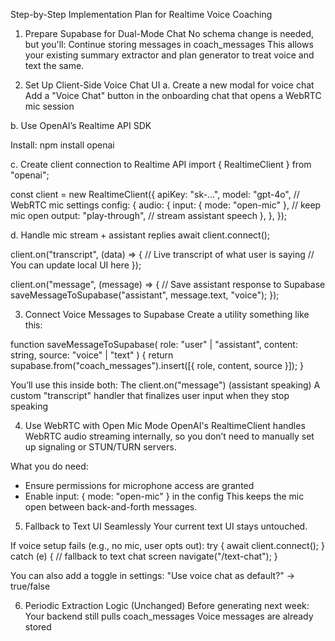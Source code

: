 Step-by-Step Implementation Plan for Realtime Voice Coaching

1. Prepare Supabase for Dual-Mode Chat
No schema change is needed, but you'll:
Continue storing messages in coach_messages
This allows your existing summary extractor and plan generator to treat voice and text the same.


2. Set Up Client-Side Voice Chat UI
a. Create a new modal for voice chat
    Add a "Voice Chat" button in the onboarding chat that opens a WebRTC mic session

b. Use OpenAI’s Realtime API SDK

Install:
npm install openai

c. Create client connection to Realtime API
import { RealtimeClient } from "openai";

const client = new RealtimeClient({
  apiKey: "sk-...",
  model: "gpt-4o",
  // WebRTC mic settings
  config: {
    audio: {
      input: { mode: "open-mic" }, // keep mic open
      output: "play-through", // stream assistant speech
    },
  },
});

d. Handle mic stream + assistant replies
await client.connect();

client.on("transcript", (data) => {
  // Live transcript of what user is saying
  // You can update local UI here
});

client.on("message", (message) => {
  // Save assistant response to Supabase
  saveMessageToSupabase("assistant", message.text, "voice");
});


3. Connect Voice Messages to Supabase
Create a utility something like this:

function saveMessageToSupabase(
  role: "user" | "assistant",
  content: string,
  source: "voice" | "text"
) {
  return supabase.from("coach_messages").insert([{ role, content, source }]);
}

You’ll use this inside both:
The client.on("message") (assistant speaking)
A custom "transcript" handler that finalizes user input when they stop speaking


4. Use WebRTC with Open Mic Mode
OpenAI's RealtimeClient handles WebRTC audio streaming internally, so you don’t need to manually set up signaling or STUN/TURN servers.

What you do need:
- Ensure permissions for microphone access are granted
- Enable input: { mode: "open-mic" } in the config
This keeps the mic open between back-and-forth messages.

5. Fallback to Text UI Seamlessly
Your current text UI stays untouched.

If voice setup fails (e.g., no mic, user opts out):
try {
  await client.connect();
} catch (e) {
  // fallback to text chat screen
  navigate("/text-chat");
}

You can also add a toggle in settings:
"Use voice chat as default?" → true/false

6. Periodic Extraction Logic (Unchanged)
Before generating next week:
Your backend still pulls coach_messages
Voice messages are already stored
